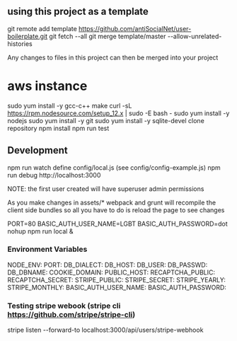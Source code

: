 ## using this project as a template
git remote add template https://github.com/antiSocialNet/user-boilerplate.git
git fetch --all
git merge template/master --allow-unrelated-histories

Any changes to files in this project can then be merged into your project

# aws instance
sudo yum install -y gcc-c++ make
curl -sL https://rpm.nodesource.com/setup_12.x | sudo -E bash -
sudo yum install -y nodejs
sudo yum install -y git
sudo yum install -y sqlite-devel
clone repository
npm install
npm run test

## Development
npm run watch
define config/local.js (see config/config-example.js)
npm run debug
http://localhost:3000

NOTE: the first user created will have superuser admin permissions

As you make changes in assets/*  webpack and grunt will recompile the client side bundles so all you have to do is reload the page to see changes

PORT=80 BASIC_AUTH_USER_NAME=LGBT BASIC_AUTH_PASSWORD=dot nohup npm run local &

### Environment Variables
NODE_ENV:
PORT:
DB_DIALECT:
DB_HOST:
DB_USER:
DB_PASSWD:
DB_DBNAME:
COOKIE_DOMAIN:
PUBLIC_HOST:
RECAPTCHA_PUBLIC:
RECAPTCHA_SECRET:
STRIPE_PUBLIC:
STRIPE_SECRET:
STRIPE_YEARLY:
STRIPE_MONTHLY:
BASIC_AUTH_USER_NAME:
BASIC_AUTH_PASSWORD:


### Testing stripe webook (stripe cli https://github.com/stripe/stripe-cli)
stripe listen --forward-to localhost:3000/api/users/stripe-webhook
